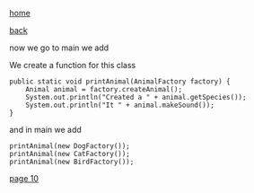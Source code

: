 [home](./page01.md)

[back](./page08.md)

now we go to main we add

We create a function for this class
```
public static void printAnimal(AnimalFactory factory) {
    Animal animal = factory.createAnimal();
    System.out.println("Created a " + animal.getSpecies());
    System.out.println("It " + animal.makeSound());
}
```

and in main we add

```
printAnimal(new DogFactory());
printAnimal(new CatFactory());
printAnimal(new BirdFactory());
```

[page 10](./page10.md)
